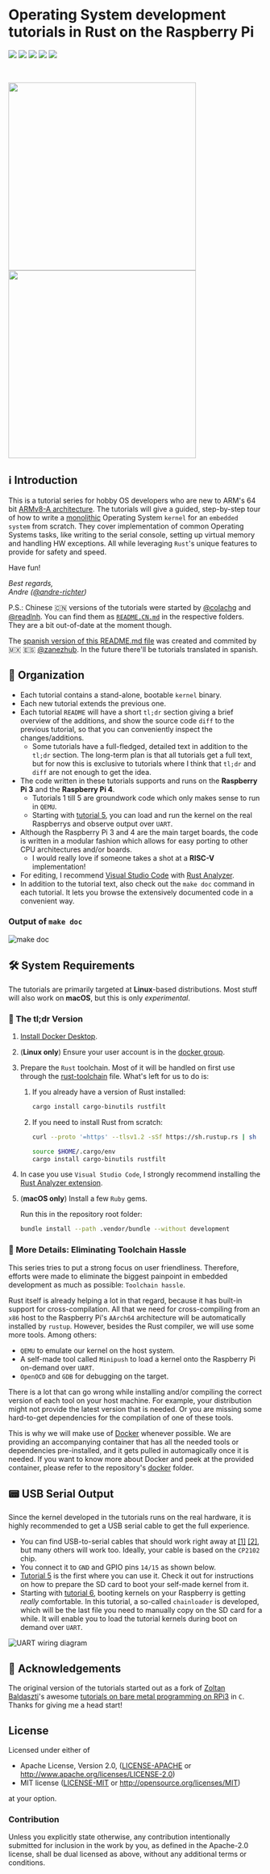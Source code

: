 # Operating System development tutorials in Rust on the Raspberry Pi

![](https://github.com/rust-embedded/rust-raspberrypi-OS-tutorials/workflows/BSP-RPi3/badge.svg) ![](https://github.com/rust-embedded/rust-raspberrypi-OS-tutorials/workflows/BSP-RPi4/badge.svg) ![](https://github.com/rust-embedded/rust-raspberrypi-OS-tutorials/workflows/Unit-Tests/badge.svg) ![](https://github.com/rust-embedded/rust-raspberrypi-OS-tutorials/workflows/Integration-Tests/badge.svg) ![](https://img.shields.io/badge/License-MIT%20OR%20Apache--2.0-blue)

<br/>

<img src="doc/header.jpg" height="372"> <img src="doc/minipush_demo_frontpage.gif" height="372">

## ℹ️ Introduction

This is a tutorial series for hobby OS developers who are new to ARM's 64 bit [ARMv8-A
architecture]. The tutorials will give a guided, step-by-step tour of how to write a [monolithic]
Operating System `kernel` for an `embedded system` from scratch. They cover implementation of common
Operating Systems tasks, like writing to the serial console, setting up virtual memory and handling
HW exceptions. All while leveraging `Rust`'s unique features to provide for safety and speed.

Have fun!

_Best regards,<br>Andre ([@andre-richter])_

P.S.: Chinese :cn: versions of the tutorials were started by [@colachg] and [@readlnh]. You can find
them as [`README.CN.md`](README.CN.md) in the respective folders. They are a bit out-of-date at the
moment though.

The [spanish version of this README.md file](README.ES.md) was created and commited by :mexico: :es: [@zanezhub].
In the future there'll be tutorials translated in spanish.

[ARMv8-A architecture]: https://developer.arm.com/products/architecture/cpu-architecture/a-profile/docs
[monolithic]: https://en.wikipedia.org/wiki/Monolithic_kernel
[@andre-richter]: https://github.com/andre-richter
[@colachg]: https://github.com/colachg
[@readlnh]: https://github.com/readlnh
[@zanezhub]: https://github.com/zanezhub

## 📑 Organization

- Each tutorial contains a stand-alone, bootable `kernel` binary.
- Each new tutorial extends the previous one.
- Each tutorial `README` will have a short `tl;dr` section giving a brief overview of the additions,
  and show the source code `diff` to the previous tutorial, so that you can conveniently inspect the
  changes/additions.
    - Some tutorials have a full-fledged, detailed text in addition to the `tl;dr` section. The
      long-term plan is that all tutorials get a full text, but for now this is exclusive to
      tutorials where I think that `tl;dr` and `diff` are not enough to get the idea.
- The code written in these tutorials supports and runs on the **Raspberry Pi 3** and the
  **Raspberry Pi 4**.
  - Tutorials 1 till 5 are groundwork code which only makes sense to run in `QEMU`.
  - Starting with [tutorial 5](05_drivers_gpio_uart), you can load and run the kernel on the real
    Raspberrys and observe output over `UART`.
- Although the Raspberry Pi 3 and 4 are the main target boards, the code is written in a modular
  fashion which allows for easy porting to other CPU architectures and/or boards.
  - I would really love if someone takes a shot at a **RISC-V** implementation!
- For editing, I recommend [Visual Studio Code] with [Rust Analyzer].
- In addition to the tutorial text, also check out the `make doc` command in each tutorial. It lets
  you browse the extensively documented code in a convenient way.

### Output of `make doc`

![make doc](doc/make_doc.png)

[Visual Studio Code]: https://code.visualstudio.com
[Rust Analyzer]: https://rust-analyzer.github.io

## 🛠 System Requirements

The tutorials are primarily targeted at **Linux**-based distributions. Most stuff will also work on **macOS**, but this is only _experimental_.

### 🚀 The tl;dr Version

1. [Install Docker Desktop][install_docker].
1. (**Linux only**) Ensure your user account is in the [docker group].
1. Prepare the `Rust` toolchain. Most of it will be handled on first use through the
   [rust-toolchain](rust-toolchain) file. What's left for us to do is:
   1. If you already have a version of Rust installed:
      ```bash
      cargo install cargo-binutils rustfilt
      ```

   1. If you need to install Rust from scratch:
      ```bash
      curl --proto '=https' --tlsv1.2 -sSf https://sh.rustup.rs | sh

      source $HOME/.cargo/env
      cargo install cargo-binutils rustfilt
      ```

1. In case you use `Visual Studio Code`, I strongly recommend installing the [Rust Analyzer extension].
1. (**macOS only**) Install a few `Ruby` gems.

   Run this in the repository root folder:

   ```bash
   bundle install --path .vendor/bundle --without development
   ```

[docker group]: https://docs.docker.com/engine/install/linux-postinstall/
[Rust Analyzer extension]: https://marketplace.visualstudio.com/items?itemName=matklad.rust-analyzer

### 🧰 More Details: Eliminating Toolchain Hassle

This series tries to put a strong focus on user friendliness. Therefore, efforts were made to
eliminate the biggest painpoint in embedded development as much as possible: `Toolchain hassle`.

Rust itself is already helping a lot in that regard, because it has built-in support for
cross-compilation. All that we need for cross-compiling from an `x86` host to the Raspberry Pi's
`AArch64` architecture will be automatically installed by `rustup`. However, besides the Rust
compiler, we will use some more tools. Among others:

- `QEMU` to emulate our kernel on the host system.
- A self-made tool called `Minipush` to load a kernel onto the Raspberry Pi on-demand over `UART`.
- `OpenOCD` and `GDB` for debugging on the target.

There is a lot that can go wrong while installing and/or compiling the correct version of each tool
on your host machine. For example, your distribution might not provide the latest version that is
needed. Or you are missing some hard-to-get dependencies for the compilation of one of these tools.

This is why we will make use of [Docker][install_docker] whenever possible. We are providing an
accompanying container that has all the needed tools or dependencies pre-installed, and it gets
pulled in automagically once it is needed. If you want to know more about Docker and peek at the
provided container, please refer to the repository's [docker](docker) folder.

[install_docker]: https://docs.docker.com/get-docker/

## 📟 USB Serial Output

Since the kernel developed in the tutorials runs on the real hardware, it is highly recommended to
get a USB serial cable to get the full experience.

- You can find USB-to-serial cables that should work right away at [\[1\]] [\[2\]], but many others
  will work too. Ideally, your cable is based on the `CP2102` chip.
- You connect it to `GND` and GPIO pins `14/15` as shown below.
- [Tutorial 5](05_drivers_gpio_uart) is the first where you can use it. Check it out for
  instructions on how to prepare the SD card to boot your self-made kernel from it.
- Starting with [tutorial 6](06_uart_chainloader), booting kernels on your Raspberry is getting
  _really_ comfortable. In this tutorial, a so-called `chainloader` is developed, which will be the
  last file you need to manually copy on the SD card for a while. It will enable you to load the
  tutorial kernels during boot on demand over `UART`.

![UART wiring diagram](doc/wiring.png)

[\[1\]]: https://www.amazon.de/dp/B0757FQ5CX/ref=cm_sw_r_tw_dp_U_x_ozGRDbVTJAG4Q
[\[2\]]: https://www.adafruit.com/product/954

## 🙌 Acknowledgements

The original version of the tutorials started out as a fork of [Zoltan
Baldaszti](https://github.com/bztsrc)'s awesome [tutorials on bare metal programming on
RPi3](https://github.com/bztsrc/raspi3-tutorial) in `C`. Thanks for giving me a head start!

## License

Licensed under either of

- Apache License, Version 2.0, ([LICENSE-APACHE](LICENSE-APACHE) or http://www.apache.org/licenses/LICENSE-2.0)
- MIT license ([LICENSE-MIT](LICENSE-MIT) or http://opensource.org/licenses/MIT)

at your option.

### Contribution

Unless you explicitly state otherwise, any contribution intentionally submitted for inclusion in the
work by you, as defined in the Apache-2.0 license, shall be dual licensed as above, without any
additional terms or conditions.
